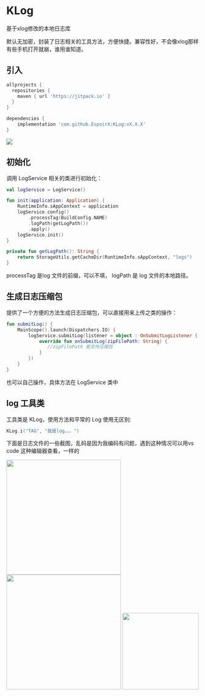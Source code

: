 # KLog
基于xlog修改的本地日志库

默认无加密，封装了日志相关的工具方法，方便快捷。兼容性好，不会像xlog那样有些手机打开就崩，谁用谁知道。

## 引入

```gradle
allprojects {
  repositories {
    maven { url 'https://jitpack.io' }
  }
}

dependencies {
    implementation 'com.github.EspoirX:KLog:vX.X.X'
}
```
[![](https://jitpack.io/v/EspoirX/KLog.svg)](https://jitpack.io/#EspoirX/KLog)

## 初始化

调用 LogService 相关的类进行初始化：

``` kotlin
val logService = LogService()

fun init(application: Application) {
    RuntimeInfo.sAppContext = application
    logService.config()
        .processTag(BuildConfig.NAME)
        .logPath(getLogPath())
        .apply()
    logService.init()
}

private fun getLogPath(): String {
    return StorageUtils.getCacheDir(RuntimeInfo.sAppContext, "logs")
}
```

processTag 是log 文件的前缀，可以不填， logPath 是 log 文件的本地路径。

## 生成日志压缩包

提供了一个方便的方法生成日志压缩包，可以直接用来上传之类的操作：

```kotlin
fun submitLog() {
    MainScope().launch(Dispatchers.IO) {
        logService.submitLog(listener = object : OnSubmitLogListener {
            override fun onSubmitLog(zipFilePath: String) {
               //zipFilePath 是文件压缩包
            }
        })
    }
}
```

也可以自己操作，具体方法在 LogService 类中

## log 工具类
工具类是 KLog，使用方法和平常的 Log 使用无区别:

```kotlin
KLog.i("TAG", "我是log。。。")
```

 下面是日志文件的一些截图，乱码是因为我编码有问题，遇到这种情况可以用vs code 这种编辑器查看，一样的

 <a href="https://sm.ms/image/1esoSCLiQBt5cTX" target="_blank"><img src="https://s2.loli.net/2023/09/14/1esoSCLiQBt5cTX.png" width="300"></a>
<a href="https://sm.ms/image/7oCuBU4zMViyIJx" target="_blank"><img src="https://s2.loli.net/2023/09/14/7oCuBU4zMViyIJx.png" width="300"></a>
<a href="https://sm.ms/image/6H5nihYArwsoJuk" target="_blank"><img src="https://s2.loli.net/2023/09/14/6H5nihYArwsoJuk.png" width="200"></a>
